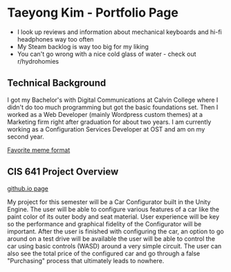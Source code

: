 # Taeyong Kim - Portfolio Page

* I look up reviews and information about mechanical keyboards and hi-fi headphones way too often
* My Steam backlog is way too big for my liking
* You can't go wrong with a nice cold glass of water - check out r/hydrohomies

## Technical Background
I got my Bachelor's with Digital Communications at Calvin College where I didn't do too much programming but got the basic foundations set. Then I worked as a Web Developer (mainly Wordpress custom themes) at a Marketing firm right after graduation for about two years. I am currently working as a Configuration Services Developer at OST and am on my second year.

[Favorite meme format](https://imgur.com/a/F3FtErA)

## CIS 641 Project Overview
[github.io page](https://taeyongkim95.github.io/GVSU-CIS641-TEAMKIM/)

My project for this semester will be a Car Configurator built in the Unity Engine. The user will be able to configure various features of a car like the paint color of its outer body and seat material. User experience will be key so the performance and graphical fidelity of the Configurator will be important. After the user is finished with configuring the car, an option to go around on a test drive will be available the user will be able to control the car using basic controls (WASD) around a very simple circuit. The user can also see the total price of the configured car and go through a false "Purchasing" process that ultimately leads to nowhere.